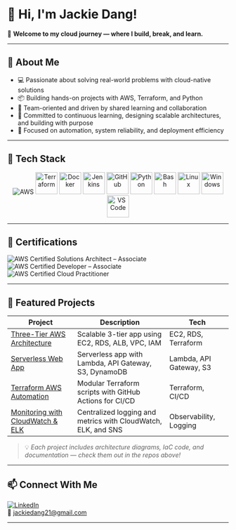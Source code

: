 # 👋 Hi, I'm Jackie Dang!

🎯 **Welcome to my cloud journey — where I build, break, and learn.**

---

## 🚀 About Me

- 💻 Passionate about solving real-world problems with cloud-native solutions  
- 📦 Building hands-on projects with AWS, Terraform, and Python  
- 🤝 Team-oriented and driven by shared learning and collaboration  
- 🌱 Committed to continuous learning, designing scalable architectures, and building with purpose  
- 🚀 Focused on automation, system reliability, and deployment efficiency  

---

## 🧰 Tech Stack

<div align="center">

<!-- Cloud -->
<img src="https://img.shields.io/badge/Amazon%20Web%20Services-232F3E?style=for-the-badge&logo=amazon-aws&logoColor=white" alt="AWS"/>

<!-- IaC & DevOps -->
<img src="https://cdn.jsdelivr.net/gh/devicons/devicon/icons/terraform/terraform-original.svg" title="Terraform" alt="Terraform" width="50" height="50"/>
<img src="https://cdn.jsdelivr.net/gh/devicons/devicon/icons/docker/docker-original.svg" title="Docker" alt="Docker" width="50" height="50"/>
<img src="https://cdn.jsdelivr.net/gh/devicons/devicon/icons/jenkins/jenkins-original.svg" title="Jenkins" alt="Jenkins" width="50" height="50"/>
<img src="https://cdn.jsdelivr.net/gh/devicons/devicon/icons/github/github-original.svg" title="GitHub" alt="GitHub" width="50" height="50"/>

<!-- Programming & Scripting -->
<img src="https://cdn.jsdelivr.net/gh/devicons/devicon/icons/python/python-original.svg" title="Python" alt="Python" width="50" height="50"/>
<img src="https://cdn.jsdelivr.net/gh/devicons/devicon/icons/bash/bash-original.svg" title="Bash" alt="Bash" width="50" height="50"/>

<!-- Operating Systems -->
<img src="https://cdn.jsdelivr.net/gh/devicons/devicon/icons/linux/linux-original.svg" title="Linux" alt="Linux" width="50" height="50"/>
<img src="https://cdn.jsdelivr.net/gh/devicons/devicon/icons/windows8/windows8-original.svg" title="Windows" alt="Windows" width="50" height="50"/>

<!-- Editors -->
<img src="https://cdn.jsdelivr.net/gh/devicons/devicon/icons/vscode/vscode-original.svg" title="VS Code" alt="VS Code" width="50" height="50"/>

</div>

---

## 📜 Certifications

![AWS Certified Solutions Architect – Associate](https://img.shields.io/badge/AWS_Solutions_Architect_Associate-Feb_2024-232F3E?style=for-the-badge&logo=amazon-aws&logoColor=white)  
![AWS Certified Developer – Associate](https://img.shields.io/badge/AWS_Developer_Associate-Aug_2024-232F3E?style=for-the-badge&logo=amazon-aws&logoColor=white)  
![AWS Certified Cloud Practitioner](https://img.shields.io/badge/AWS_Cloud_Practitioner-Dec_2022-232F3E?style=for-the-badge&logo=amazon-aws&logoColor=white)

---

## 📂 Featured Projects

| Project | Description | Tech |
|--------|-------------|------|
| [Three-Tier AWS Architecture](https://github.com/jackie-dang/three-tier-aws-architecture) | Scalable 3-tier app using EC2, RDS, ALB, VPC, IAM | EC2, RDS, Terraform |
| [Serverless Web App](https://github.com/jackie-dang/serverless-webapp-aws) | Serverless app with Lambda, API Gateway, S3, DynamoDB | Lambda, API Gateway, S3 |
| [Terraform AWS Automation](https://github.com/jackie-dang/terraform-aws-automation) | Modular Terraform scripts with GitHub Actions for CI/CD | Terraform, CI/CD |
| [Monitoring with CloudWatch & ELK](https://github.com/jackie-dang/monitoring-with-cloudwatch-elk) | Centralized logging and metrics with CloudWatch, ELK, and SNS | Observability, Logging |

> 💡 *Each project includes architecture diagrams, IaC code, and documentation — check them out in the repos above!*

---

## 📫 Connect With Me

[![LinkedIn](https://img.shields.io/badge/-LinkedIn-0077B5?style=flat&logo=linkedin&logoColor=white)](https://linkedin.com/in/jackiedang)  
📧 jackiedang21@gmail.com

---

